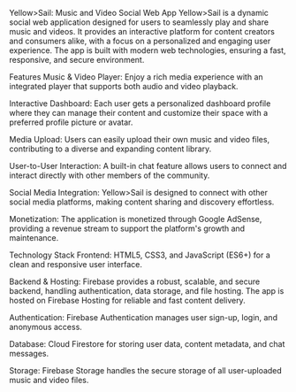 Yellow>Sail: Music and Video Social Web App
Yellow>Sail is a dynamic social web application designed for users to seamlessly play and share music and videos. It provides an interactive platform for content creators and consumers alike, with a focus on a personalized and engaging user experience. The app is built with modern web technologies, ensuring a fast, responsive, and secure environment.

Features
Music & Video Player: Enjoy a rich media experience with an integrated player that supports both audio and video playback.

Interactive Dashboard: Each user gets a personalized dashboard profile where they can manage their content and customize their space with a preferred profile picture or avatar.

Media Upload: Users can easily upload their own music and video files, contributing to a diverse and expanding content library.

User-to-User Interaction: A built-in chat feature allows users to connect and interact directly with other members of the community.

Social Media Integration: Yellow>Sail is designed to connect with other social media platforms, making content sharing and discovery effortless.

Monetization: The application is monetized through Google AdSense, providing a revenue stream to support the platform's growth and maintenance.

Technology Stack
Frontend: HTML5, CSS3, and JavaScript (ES6+) for a clean and responsive user interface.

Backend & Hosting: Firebase provides a robust, scalable, and secure backend, handling authentication, data storage, and file hosting. The app is hosted on Firebase Hosting for reliable and fast content delivery.

Authentication: Firebase Authentication manages user sign-up, login, and anonymous access.

Database: Cloud Firestore for storing user data, content metadata, and chat messages.

Storage: Firebase Storage handles the secure storage of all user-uploaded music and video files.

